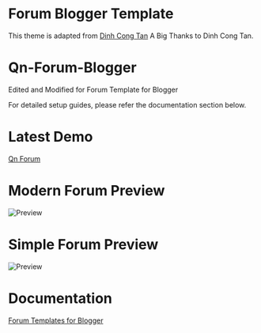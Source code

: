 # Forum Blogger Template

This theme is adapted from [Dinh Cong Tan](https://github.com/f7deat)
A Big Thanks to Dinh Cong Tan.

# Qn-Forum-Blogger

Edited and Modified for Forum Template for Blogger

For detailed setup guides, please refer the documentation section below.

# Latest Demo

[Qn Forum](https://qnforum.blogspot.com/)

# Modern Forum Preview

![Preview](https://1.bp.blogspot.com/-o58CPXv0pzI/W_uUfngrlDI/AAAAAAAAAcg/NIP5SMqqXKgghZqu146WsGrue24uqJ9UgCLcBGAs/s1600/forum-min.PNG)

# Simple Forum Preview

![Preview](https://2.bp.blogspot.com/-D3YE977WgNo/W8zXy7-nHPI/AAAAAAAAAbM/U_OJ6p8_l-kZSzXeVKxXFq_Yu2O--fxPwCLcBGAs/s1600/qn-forum-logo.PNG)

# Documentation

[Forum Templates for Blogger](https://bloginoobs.blogspot.com/2019/11/forum-template-for-blogger.html)

